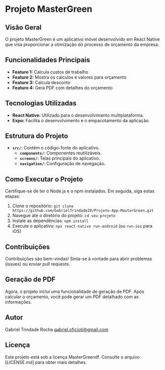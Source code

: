 # Projeto MasterGreen

## Visão Geral

O projeto MasterGreen é um aplicativo móvel desenvolvido em React Native que visa proporcionar a otimização do processo de orçamento da empresa.

## Funcionalidades Principais

- **Feature 1:** Calcula custos de trabalho
- **Feature 2:** Mostra os cálculos e valores para orçamento
- **Feature 3:** Calcula desconto
- **Feature 4:** Gera PDF com detalhes do orçamento

## Tecnologias Utilizadas

- **React Native:** Utilizado para o desenvolvimento multiplataforma.
- **Expo:** Facilita o desenvolvimento e o empacotamento da aplicação.

## Estrutura do Projeto

- **`src/`**: Contém o código-fonte do aplicativo.
  - **`components/`**: Componentes reutilizáveis.
  - **`screens/`**: Telas principais do aplicativo.
  - **`navigation/`**: Configuração de navegação.

## Como Executar o Projeto

Certifique-se de ter o Node.js e o npm instalados. Em seguida, siga estas etapas:

1. Clone o repositório: `git clone https://github.com/GabrielTrindade20/Projeto-App-MasterGreen.git`
2. Navegue até o diretório do projeto: `cd seu-projeto`
3. Instale as dependências: `npm install`
4. Execute o aplicativo: `npx react-native run-android` (ou `run-ios` para iOS)

## Contribuições

Contribuições são bem-vindas! Sinta-se à vontade para abrir problemas (issues) ou enviar pull requests.

## Geração de PDF

Agora, o projeto inclui uma funcionalidade de geração de PDF. Após calcular o orçamento, você pode gerar um PDF detalhado com as informações.

## Autor

Gabriel Trindade Rocha
gabriel.oficioti@gmail.com

## Licença

Este projeto está sob a licença MasterGreendf. Consulte o arquivo [LICENSE.md] para obter mais detalhes.
